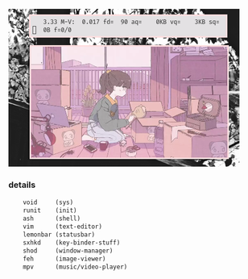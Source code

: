 ![img](untitled.png)

### details ###
        void     (sys)
        runit    (init)
        ash      (shell)
        vim      (text-editor)
        lemonbar (statusbar)
        sxhkd    (key-binder-stuff)
        shod     (window-manager)
        feh      (image-viewer)
        mpv      (music/video-player)
